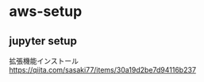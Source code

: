 # aws-setup 



## jupyter setup
拡張機能インストール  
https://qiita.com/sasaki77/items/30a19d2be7d94116b237
